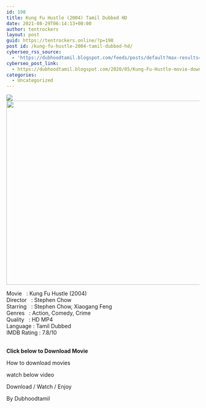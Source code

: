 ```yaml
---
id: 198
title: Kung Fu Hustle (2004) Tamil Dubbed HD
date: 2021-08-29T06:14:13+00:00
author: tentrockers
layout: post
guid: https://tentrockers.online/?p=198
post id: /kung-fu-hustle-2004-tamil-dubbed-hd/
cyberseo_rss_source:
  - 'https://dubhoodtamil.blogspot.com/feeds/posts/default?max-results=150&start-index=301'
cyberseo_post_link:
  - https://dubhoodtamil.blogspot.com/2020/05/Kung-Fu-Hustle-movie-download.html
categories:
  - Uncategorized
---
```

<div class="media_block">
  <img src="https://1.bp.blogspot.com/-t2NeoAYz6HI/XsekCk7aRLI/AAAAAAAABNw/_nB8cQJcu88inlt4DapEiwIUAuwLSCDnwCNcBGAsYHQ/s72-c/thumb-1920-477120.jpg" class="media_thumbnail" />
</div>

<div dir="ltr" trbidi="on" readability="6.0779569892473">
  <div class="separator">
    <a href="https://1.bp.blogspot.com/-t2NeoAYz6HI/XsekCk7aRLI/AAAAAAAABNw/_nB8cQJcu88inlt4DapEiwIUAuwLSCDnwCNcBGAsYHQ/s1600/thumb-1920-477120.jpg" imageanchor="1"><img loading="lazy" border="0" data-original-height="1200" data-original-width="1600" height="480" src="https://1.bp.blogspot.com/-t2NeoAYz6HI/XsekCk7aRLI/AAAAAAAABNw/_nB8cQJcu88inlt4DapEiwIUAuwLSCDnwCNcBGAsYHQ/s640/thumb-1920-477120.jpg" width="640" /></a>
  </div>
  
  <p>
    <span>Movie<span> </span>&nbsp; :<span> </span>Kung Fu Hustle (2004)&nbsp;</span><br /><span>Director<span> </span>&nbsp; :<span> </span>Stephen Chow&nbsp;</span><br /><span>Starring<span> </span>&nbsp; :<span> </span>Stephen Chow, Xiaogang Feng&nbsp;</span><br /><span>Genres<span> </span>&nbsp; :<span> </span>Action, Comedy, Crime&nbsp;</span><br /><span><span>Quality</span><span> </span><span>&nbsp; :</span><span><span> HD MP</span><span>4</span></span></span><br /><span>Language :<span> </span>Tamil Dubbed</span><br /><span>IMDB Rating :<span> </span>7.8/10</span><br /><span><br /></span>
  </p>
  
  <p>
    <span><b>Click below to Download Movie</b></span>
  </p>
  
  <p>
    <span>How to download movies</span>
  </p>
  
  <p>
    <span>watch below video</span>
  </p>
  
  <p>
  </p>
  
  <p>
    <span>Download / Watch / Enjoy</span>
  </p>
  
  <p>
    <span>By Dubhoodtamil</span>
  </p>
</div>